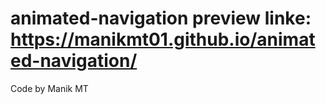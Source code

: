 # animated-navigation preview linke: https://manikmt01.github.io/animated-navigation/

Code by Manik MT
